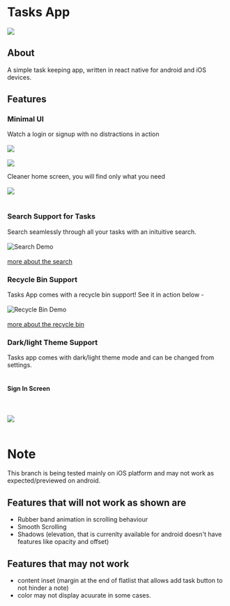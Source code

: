 # Tasks App
<img align='center' src="./assets/splash.png"/>

## About
A simple task keeping app, written in react native for android and iOS devices.

## Features

### Minimal UI
Watch a login or signup with no distractions in action
<br>
<br>
<img align="center" src="./files/loginscreen/light-default.png">
<br>
<br>
<img align="center" src="./files/signupscreen/light-default.png">

Cleaner home screen, you will find only what you need
<br>
<br>
<img align="center" src="./files/homescreen/light-default.png">
<br>
<br>
### Search Support for Tasks
Search seamlessly through all your tasks with an inituitive search.
<br>
<br>
![Search Demo](./files/search/demo-light.gif)
<br>
<br>
[more about the search](/docs/search)

### Recycle Bin Support
Tasks App comes with a recycle bin support!
See it in action below - 
<br>
<br>
![Recycle Bin Demo](./files/recyclebin/demo-light.gif)
<br>
<br>
[more about the recycle bin](/docs/recyclebin)

### Dark/light Theme Support
Tasks app comes with dark/light theme mode and can be changed from settings.
<br>
<br>
#### Sign In Screen
<br>
<br>
<img align="center" src="./files/loginscreen/dark-default.png">
<br>
<br>

# Note
This branch is being tested mainly on iOS platform and may not work as expected/previewed on android.
## Features that will not work as shown are
- Rubber band animation in scrolling behaviour
- Smooth Scrolling
- Shadows (elevation, that is currenlty available for android doesn't have features like opacity and offset)
## Features that may not work
- content inset (margin at the end of flatlist that allows add task button to not hinder a note)
- color may not display acuurate in some cases.